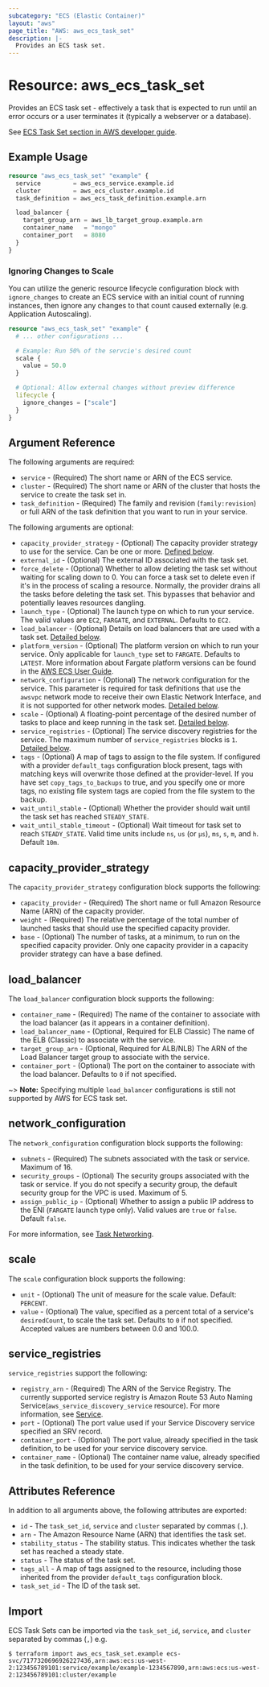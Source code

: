 ```yaml
---
subcategory: "ECS (Elastic Container)"
layout: "aws"
page_title: "AWS: aws_ecs_task_set"
description: |-
  Provides an ECS task set.
---
```


# Resource: aws_ecs_task_set

Provides an ECS task set - effectively a task that is expected to run until an error occurs or a user terminates it (typically a webserver or a database).

See [ECS Task Set section in AWS developer guide](https://docs.aws.amazon.com/AmazonECS/latest/developerguide/deployment-type-external.html).

## Example Usage

```terraform
resource "aws_ecs_task_set" "example" {
  service         = aws_ecs_service.example.id
  cluster         = aws_ecs_cluster.example.id
  task_definition = aws_ecs_task_definition.example.arn

  load_balancer {
    target_group_arn = aws_lb_target_group.example.arn
    container_name   = "mongo"
    container_port   = 8080
  }
}
```

### Ignoring Changes to Scale

You can utilize the generic resource lifecycle configuration block with `ignore_changes` to create an ECS service with an initial count of running instances, then ignore any changes to that count caused externally (e.g. Application Autoscaling).

```terraform
resource "aws_ecs_task_set" "example" {
  # ... other configurations ...

  # Example: Run 50% of the servcie's desired count
  scale {
    value = 50.0
  }

  # Optional: Allow external changes without preview difference
  lifecycle {
    ignore_changes = ["scale"]
  }
}
```

## Argument Reference

The following arguments are required:

* `service` - (Required) The short name or ARN of the ECS service.
* `cluster` - (Required) The short name or ARN of the cluster that hosts the service to create the task set in.
* `task_definition` - (Required) The family and revision (`family:revision`) or full ARN of the task definition that you want to run in your service.

The following arguments are optional:

* `capacity_provider_strategy` - (Optional) The capacity provider strategy to use for the service. Can be one or more.  [Defined below](#capacity_provider_strategy).
* `external_id` - (Optional) The external ID associated with the task set.
* `force_delete` - (Optional) Whether to allow deleting the task set without waiting for scaling down to 0. You can force a task set to delete even if it's in the process of scaling a resource. Normally, the provider drains all the tasks before deleting the task set. This bypasses that behavior and potentially leaves resources dangling.
* `launch_type` - (Optional) The launch type on which to run your service. The valid values are `EC2`, `FARGATE`, and `EXTERNAL`. Defaults to `EC2`.
* `load_balancer` - (Optional) Details on load balancers that are used with a task set. [Detailed below](#load_balancer).
* `platform_version` - (Optional) The platform version on which to run your service. Only applicable for `launch_type` set to `FARGATE`. Defaults to `LATEST`. More information about Fargate platform versions can be found in the [AWS ECS User Guide](https://docs.aws.amazon.com/AmazonECS/latest/developerguide/platform_versions.html).
* `network_configuration` - (Optional) The network configuration for the service. This parameter is required for task definitions that use the `awsvpc` network mode to receive their own Elastic Network Interface, and it is not supported for other network modes. [Detailed below](#network_configuration).
* `scale` - (Optional) A floating-point percentage of the desired number of tasks to place and keep running in the task set. [Detailed below](#scale).
* `service_registries` - (Optional) The service discovery registries for the service. The maximum number of `service_registries` blocks is `1`. [Detailed below](#service_registries).
* `tags` - (Optional) A map of tags to assign to the file system. If configured with a provider `default_tags` configuration block present, tags with matching keys will overwrite those defined at the provider-level. If you have set `copy_tags_to_backups` to true, and you specify one or more tags, no existing file system tags are copied from the file system to the backup.
* `wait_until_stable` - (Optional) Whether the provider should wait until the task set has reached `STEADY_STATE`.
* `wait_until_stable_timeout` - (Optional) Wait timeout for task set to reach `STEADY_STATE`. Valid time units include `ns`, `us` (or `µs`), `ms`, `s`, `m`, and `h`. Default `10m`.

## capacity_provider_strategy

The `capacity_provider_strategy` configuration block supports the following:

* `capacity_provider` - (Required) The short name or full Amazon Resource Name (ARN) of the capacity provider.
* `weight` - (Required) The relative percentage of the total number of launched tasks that should use the specified capacity provider.
* `base` - (Optional) The number of tasks, at a minimum, to run on the specified capacity provider. Only one capacity provider in a capacity provider strategy can have a base defined.

## load_balancer

The `load_balancer` configuration block supports the following:

* `container_name` - (Required) The name of the container to associate with the load balancer (as it appears in a container definition).
* `load_balancer_name` - (Optional, Required for ELB Classic) The name of the ELB (Classic) to associate with the service.
* `target_group_arn` - (Optional, Required for ALB/NLB) The ARN of the Load Balancer target group to associate with the service.
* `container_port` - (Optional) The port on the container to associate with the load balancer. Defaults to `0` if not specified.

~> **Note:** Specifying multiple `load_balancer` configurations is still not supported by AWS for ECS task set.

## network_configuration

The `network_configuration` configuration block supports the following:

* `subnets` - (Required) The subnets associated with the task or service. Maximum of 16.
* `security_groups` - (Optional) The security groups associated with the task or service. If you do not specify a security group, the default security group for the VPC is used. Maximum of 5.
* `assign_public_ip` - (Optional) Whether to assign a public IP address to the ENI (`FARGATE` launch type only). Valid values are `true` or `false`. Default `false`.

For more information, see [Task Networking](https://docs.aws.amazon.com/AmazonECS/latest/developerguide/task-networking.html).

## scale

The `scale` configuration block supports the following:

* `unit` - (Optional) The unit of measure for the scale value. Default: `PERCENT`.
* `value` - (Optional) The value, specified as a percent total of a service's `desiredCount`, to scale the task set. Defaults to `0` if not specified. Accepted values are numbers between 0.0 and 100.0.

## service_registries

`service_registries` support the following:

* `registry_arn` - (Required) The ARN of the Service Registry. The currently supported service registry is Amazon Route 53 Auto Naming Service(`aws_service_discovery_service` resource). For more information, see [Service](https://docs.aws.amazon.com/Route53/latest/APIReference/API_autonaming_Service.html).
* `port` - (Optional) The port value used if your Service Discovery service specified an SRV record.
* `container_port` - (Optional) The port value, already specified in the task definition, to be used for your service discovery service.
* `container_name` - (Optional) The container name value, already specified in the task definition, to be used for your service discovery service.

## Attributes Reference

In addition to all arguments above, the following attributes are exported:

* `id` - The `task_set_id`, `service` and `cluster` separated by commas (`,`).
* `arn` - The Amazon Resource Name (ARN) that identifies the task set.
* `stability_status` - The stability status. This indicates whether the task set has reached a steady state.
* `status` - The status of the task set.
* `tags_all` - A map of tags assigned to the resource, including those inherited from the provider `default_tags` configuration block.
* `task_set_id` - The ID of the task set.

## Import

ECS Task Sets can be imported via the `task_set_id`, `service`, and `cluster` separated by commas (`,`) e.g.

```
$ terraform import aws_ecs_task_set.example ecs-svc/7177320696926227436,arn:aws:ecs:us-west-2:123456789101:service/example/example-1234567890,arn:aws:ecs:us-west-2:123456789101:cluster/example
```
